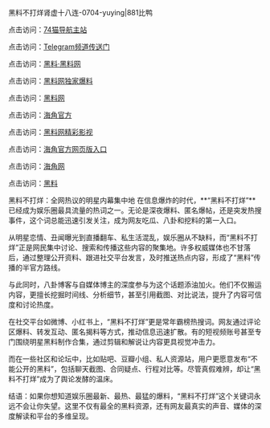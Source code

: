 黑料不打烊肾虚十八连-0704-yuying|881比鸭

点击访问：<a href="https://74mao.com/">74猫导航主站</a>

点击访问：<a href="https://74mao.com/">Telegram频道传送门</a>

点击访问：<a href="https://heiliaolvzlu3.pages.dev">黑料·黑料网</a>

点击访问：<a href="https://heiliaoyvnrda.pages.dev">黑料网独家爆料</a>

点击访问：<a href="https://haef.pages.dev/">黑料网</a>

点击访问：<a href="https://gdas.pages.dev/">海角官方</a>

点击访问：<a href="https://sdfsh.pages.dev/">黑料网精彩影视</a>

点击访问：<a href="https://sdbsd.pages.dev/">海角官方网页版入口</a>

点击访问：<a href="https://ert-6he.pages.dev/">海角网</a>

点击访问：<a href="https://gbs-3wd.pages.dev/">黑料</a>

黑料不打烊：全网热议的明星内幕集中地
在信息爆炸的时代，**“黑料不打烊”**已经成为娱乐圈最具流量的热词之一。无论是深夜爆料、匿名爆帖，还是突发热搜事件，这个词总能迅速引发关注，成为网友吃瓜、八卦和挖料的第一入口。

从明星恋情、丑闻曝光到直播翻车、私生活混乱，娱乐圈从不缺料，而“黑料不打烊”正是网民集中讨论、搜索和传播这些内容的聚集地。许多权威媒体也不甘落后，通过整理公开资料、跟进社交平台发言，及时推送热点内容，形成了“黑料”传播的半官方路线。

与此同时，八卦博客与自媒体博主的深度参与为这个话题添油加火。他们不仅搬运内容，更擅长挖掘时间线、分析细节，甚至引用截图、对比说法，提升了内容可信度和讨论热度。

在社交平台如微博、小红书上，“黑料不打烊”更是常年霸榜热搜词。网友通过评论区爆料、转发互动、匿名揭料等方式，推动信息迅速扩散。有的短视频账号甚至专门围绕明星黑料制作合集，通过剪辑和解说让内容更具视觉冲击力。

而在一些社区和论坛中，比如贴吧、豆瓣小组、私人资源站，用户更愿意发布“不能公开的黑料”，包括聊天截图、合同疑点、行程对比等。尽管真假难辨，却让“黑料不打烊”成为了舆论发酵的温床。

结语：如果你想知道娱乐圈最新、最热、最猛的爆料，“黑料不打烊”这个关键词永远不会让你失望。这里不仅有最全的黑料资源，还有网友最真实的声音、媒体的深度解读和平台的多维呈现。
